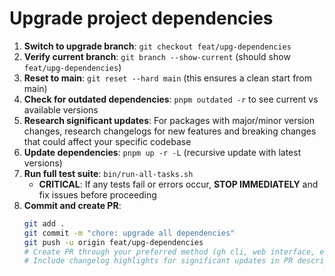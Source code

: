 # Upgrade project dependencies

1. **Switch to upgrade branch**: `git checkout feat/upg-dependencies`
2. **Verify current branch**: `git branch --show-current` (should show `feat/upg-dependencies`)
3. **Reset to main**: `git reset --hard main` (this ensures a clean start from main)
4. **Check for outdated dependencies**: `pnpm outdated -r` to see current vs available versions
5. **Research significant updates**: For packages with major/minor version changes, research changelogs for new features and breaking changes that could affect your specific codebase
6. **Update dependencies**: `pnpm up -r -L` (recursive update with latest versions)
7. **Run full test suite**: `bin/run-all-tasks.sh`
   - **CRITICAL**: If any tests fail or errors occur, **STOP IMMEDIATELY** and fix issues before proceeding
8. **Commit and create PR**:
   ```bash
   git add .
   git commit -m "chore: upgrade all dependencies"
   git push -u origin feat/upg-dependencies
   # Create PR through your preferred method (gh cli, web interface, etc.)
   # Include changelog highlights for significant updates in PR description
   ```
